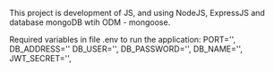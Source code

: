 This project is development of JS, and using NodeJS, ExpressJS and database mongoDB wtih ODM - mongoose.

Required variables in file .env to run the application:
PORT='',
DB_ADDRESS=''
DB_USER='',
DB_PASSWORD='',
DB_NAME='',
JWT_SECRET='',
